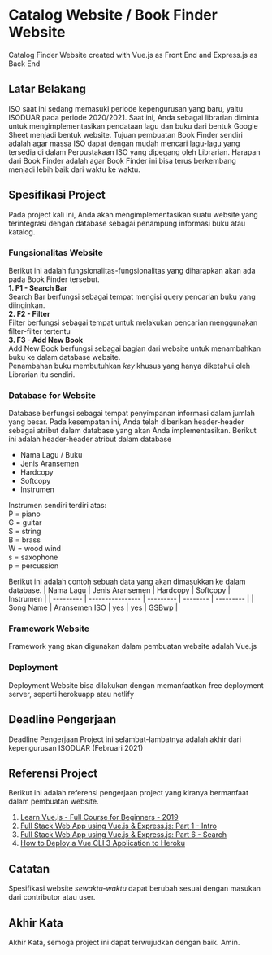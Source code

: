 # Catalog Website / Book Finder Website
Catalog Finder Website created with Vue.js as Front End and Express.js as Back End

## Latar Belakang
ISO saat ini sedang memasuki periode kepengurusan yang baru, yaitu ISODUAR pada periode 2020/2021. Saat ini, Anda sebagai librarian
diminta untuk mengimplementasikan pendataan lagu dan buku dari bentuk Google Sheet menjadi bentuk website. Tujuan pembuatan Book Finder sendiri
adalah agar massa ISO dapat dengan mudah mencari lagu-lagu yang tersedia di dalam Perpustakaan ISO yang dipegang oleh Librarian. Harapan dari Book Finder
adalah agar Book Finder ini bisa terus berkembang menjadi lebih baik dari waktu ke waktu.

## Spesifikasi Project
Pada project kali ini, Anda akan mengimplementasikan suatu website yang terintegrasi dengan database sebagai penampung informasi buku atau katalog.

### Fungsionalitas Website
Berikut ini adalah fungsionalitas-fungsionalitas yang diharapkan akan ada pada Book Finder tersebut.<br>
<b>1. F1 - Search Bar</b><br>
Search Bar berfungsi sebagai tempat mengisi query pencarian buku yang diinginkan.<br>
<b>2. F2 - Filter</b><br>
Filter berfungsi sebagai tempat untuk melakukan pencarian menggunakan filter-filter tertentu<br>
<b>3. F3 - Add New Book</b><br>
Add New Book berfungsi sebagai bagian dari website untuk menambahkan buku ke dalam database website.<br>
Penambahan buku membutuhkan *key* khusus yang hanya diketahui oleh Librarian itu sendiri.<br>

### Database for Website
Database berfungsi sebagai tempat penyimpanan informasi dalam jumlah yang besar. Pada kesempatan ini, Anda telah diberikan header-header sebagai atribut dalam database
yang akan Anda implementasikan. Berikut ini adalah header-header atribut dalam database
- Nama Lagu / Buku
- Jenis Aransemen
- Hardcopy
- Softcopy
- Instrumen

Instrumen sendiri terdiri atas:<br>
P = piano<br>
G = guitar<br>
S = string<br>
B = brass<br>
W = wood wind<br>
s = saxophone<br>
p = percussion<br>

Berikut ini adalah contoh sebuah data yang akan dimasukkan ke dalam database.
| Nama Lagu | Jenis Aransemen  | Hardcopy  | Softcopy | Instrumen |
| --------- | ---------------- | --------- | -------- | --------- |
| Song Name | Aransemen ISO    | yes       | yes      | GSBwp     |

### Framework Website
Framework yang akan digunakan dalam pembuatan website adalah Vue.js

### Deployment
Deployment Website bisa dilakukan dengan memanfaatkan free deployment server, seperti herokuapp atau netlify

## Deadline Pengerjaan
Deadline Pengerjaan Project ini selambat-lambatnya adalah akhir dari kepengurusan ISODUAR (Februari 2021)

## Referensi Project
Berikut ini adalah referensi pengerjaan project yang kiranya bermanfaat dalam pembuatan website.
1. [Learn Vue.js - Full Course for Beginners - 2019](https://www.youtube.com/watch?v=4deVCNJq3qc)
2. [Full Stack Web App using Vue.js & Express.js: Part 1 - Intro](https://www.youtube.com/watch?v=Fa4cRMaTDUI)
3. [Full Stack Web App using Vue.js & Express.js: Part 6 - Search](https://www.youtube.com/watch?v=ipYlztBRpp0)
3. [How to Deploy a Vue CLI 3 Application to Heroku](https://www.youtube.com/watch?v=yfW9knTBR90)

## Catatan
Spesifikasi website *sewaktu-waktu* dapat berubah sesuai dengan masukan dari contributor atau user.

## Akhir Kata
Akhir Kata, semoga project ini dapat terwujudkan dengan baik. Amin.
